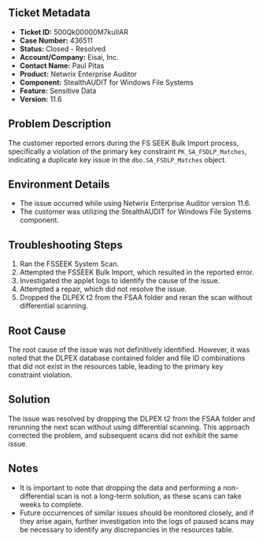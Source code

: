## Ticket Metadata
- **Ticket ID:** 500Qk00000M7kuIIAR
- **Case Number:** 436511
- **Status:** Closed - Resolved
- **Account/Company:** Eisai, Inc.
- **Contact Name:** Paul Pitas
- **Product:** Netwrix Enterprise Auditor
- **Component:** StealthAUDIT for Windows File Systems
- **Feature:** Sensitive Data
- **Version:** 11.6

## Problem Description
The customer reported errors during the FS SEEK Bulk Import process, specifically a violation of the primary key constraint `PK_SA_FSDLP_Matches`, indicating a duplicate key issue in the `dbo.SA_FSDLP_Matches` object.

## Environment Details
- The issue occurred while using Netwrix Enterprise Auditor version 11.6.
- The customer was utilizing the StealthAUDIT for Windows File Systems component.

## Troubleshooting Steps
1. Ran the FSSEEK System Scan.
2. Attempted the FSSEEK Bulk Import, which resulted in the reported error.
3. Investigated the applet logs to identify the cause of the issue.
4. Attempted a repair, which did not resolve the issue.
5. Dropped the DLPEX t2 from the FSAA folder and reran the scan without differential scanning.

## Root Cause
The root cause of the issue was not definitively identified. However, it was noted that the DLPEX database contained folder and file ID combinations that did not exist in the resources table, leading to the primary key constraint violation.

## Solution
The issue was resolved by dropping the DLPEX t2 from the FSAA folder and rerunning the next scan without using differential scanning. This approach corrected the problem, and subsequent scans did not exhibit the same issue.

## Notes
- It is important to note that dropping the data and performing a non-differential scan is not a long-term solution, as these scans can take weeks to complete.
- Future occurrences of similar issues should be monitored closely, and if they arise again, further investigation into the logs of paused scans may be necessary to identify any discrepancies in the resources table.